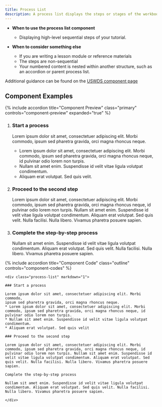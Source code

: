 ```yaml
---
title: Process List
description: A process list displays the steps or stages of the workbook tutorial instructions.
---
```


*  **When to use the process list component**
    * Displaying high-level sequential steps of your tutorial.

*  **When to consider something else**
    * If you are writing a lesson module or reference materials
    * The steps are non-sequential
    * Your numbered content is nested within another structure, such as an accordion or parent process list.

Additional guidance can be found on the [USWDS component page](https://designsystem.digital.gov/components/process-list/)


## Component Examples

<div class="usa-accordion " >

{% include accordion title="Component Preview" class="primary" controls="component-preview" expanded="true" %}
<div id="component-preview" class="accordion_content">

<ol class="usa-process-list">
  <li class="usa-process-list__item">
    <h3 class="usa-process-list__heading rm-a">Start a process</h3>
    <p class="margin-top-05">
      Lorem ipsum dolor sit amet, consectetuer adipiscing elit. Morbi commodo,
      ipsum sed pharetra gravida, orci magna rhoncus neque.
    </p>
    <ul>
      <li>
        Lorem ipsum dolor sit amet, consectetuer adipiscing elit. Morbi commodo,
        ipsum sed pharetra gravida, orci magna rhoncus neque, id pulvinar odio
        lorem non turpis.
      </li>
      <li>
        Nullam sit amet enim. Suspendisse id velit vitae ligula volutpat
        condimentum.
      </li>
      <li>Aliquam erat volutpat. Sed quis velit.</li>
    </ul>
  </li>
  <li class="usa-process-list__item">
    <h3 class="usa-process-list__heading rm-a">Proceed to the second step</h3>
    <p>
      Lorem ipsum dolor sit amet, consectetuer adipiscing elit. Morbi commodo,
      ipsum sed pharetra gravida, orci magna rhoncus neque, id pulvinar odio
      lorem non turpis. Nullam sit amet enim. Suspendisse id velit vitae ligula
      volutpat condimentum. Aliquam erat volutpat. Sed quis velit. Nulla
      facilisi. Nulla libero. Vivamus pharetra posuere sapien.
    </p>
  </li>
  <li class="usa-process-list__item">
    <h3 class="usa-process-list__heading rm-a">Complete the step-by-step process</h3>
    <p>
      Nullam sit amet enim. Suspendisse id velit vitae ligula volutpat
      condimentum. Aliquam erat volutpat. Sed quis velit. Nulla facilisi. Nulla
      libero. Vivamus pharetra posuere sapien.
    </p>
  </li>
</ol>

</div>

{% include accordion title="Component Code" class="outline" controls="component-codes" %}
<div id="component-codes" class="accordion_content" markdown='1'>

```
<div class="process-list" markdown="1">

### Start a process

Lorem ipsum dolor sit amet, consectetuer adipiscing elit. Morbi commodo,
ipsum sed pharetra gravida, orci magna rhoncus neque.
* Lorem ipsum dolor sit amet, consectetuer adipiscing elit. Morbi commodo, ipsum sed pharetra gravida, orci magna rhoncus neque, id pulvinar odio lorem non turpis.
* Nullam sit amet enim. Suspendisse id velit vitae ligula volutpat condimentum.
* Aliquam erat volutpat. Sed quis velit

### Proceed to the second step

Lorem ipsum dolor sit amet, consectetuer adipiscing elit. Morbi commodo, ipsum sed pharetra gravida, orci magna rhoncus neque, id pulvinar odio lorem non turpis. Nullam sit amet enim. Suspendisse id velit vitae ligula volutpat condimentum. Aliquam erat volutpat. Sed quis velit. Nulla facilisi. Nulla libero. Vivamus pharetra posuere sapien.

Complete the step-by-step process

Nullam sit amet enim. Suspendisse id velit vitae ligula volutpat condimentum. Aliquam erat volutpat. Sed quis velit. Nulla facilisi. Nulla libero. Vivamus pharetra posuere sapien.

</div>
```

</div>
</div>